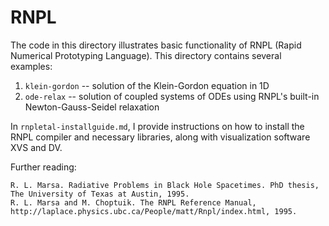 # RNPL

The code in this directory illustrates basic functionality of RNPL (Rapid Numerical Prototyping Language). This directory contains several examples:
1. `klein-gordon` -- solution of the Klein-Gordon equation in 1D
2. `ode-relax` -- solution of coupled systems of ODEs using RNPL's built-in Newton-Gauss-Seidel relaxation

In `rnpletal-installguide.md`, I provide instructions on how to install the RNPL compiler and necessary libraries, along with visualization software XVS and DV.

Further reading:
```
R. L. Marsa. Radiative Problems in Black Hole Spacetimes. PhD thesis, The University of Texas at Austin, 1995.
R. L. Marsa and M. Choptuik. The RNPL Reference Manual, http://laplace.physics.ubc.ca/People/matt/Rnpl/index.html, 1995.
```
